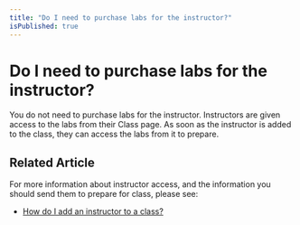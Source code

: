 ```yaml
---
title: "Do I need to purchase labs for the instructor?"
isPublished: true
---
```


# Do I need to purchase labs for the instructor?

You do not need to purchase labs for the instructor. Instructors are given access to the labs from their Class page. As soon as the instructor is added to the class, they can access the labs from it to prepare.

## Related Article
For more information about instructor access, and the information you should send them to prepare for class, please see:
- [How do I add an instructor to a class?](../fulfilling-marketplace-order/add-instructor-to-class.md)
